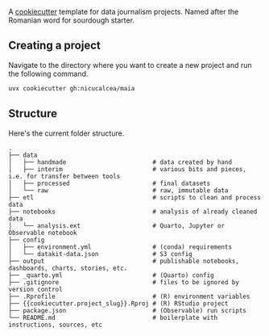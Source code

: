 A [cookiecutter](https://cookiecutter.readthedocs.io/en/latest/) template for data journalism projects. Named after the Romanian word for sourdough starter.

## Creating a project

Navigate to the directory where you want to create a new project and run the following command.

```bash
uvx cookiecutter gh:nicucalcea/maia
```

## Structure

Here's the current folder structure.

```
.
├── data
│   ├── handmade                        # data created by hand
│   ├── interim                         # various bits and pieces, i.e. for transfer between tools
│   ├── processed                       # final datasets
│   └── raw                             # raw, immutable data
├── etl                                 # scripts to clean and process data
├── notebooks                           # analysis of already cleaned data
│   └── analysis.ext                    # Quarto, Jupyter or Observable notebook
├── config
│   ├── environment.yml                 # (conda) requirements
│   └── datakit-data.json               # S3 config
├── output                              # publishable notebooks, dashboards, charts, stories, etc.
├── _quarto.yml                         # (Quarto) config
├── .gitignore                          # files to be ignored by version control
├── .Rprofile                           # (R) environment variables
├── {{cookiecutter.project_slug}}.Rproj # (R) RStudio project
├── package.json                        # (Observable) run scripts
└── README.md                           # boilerplate with instructions, sources, etc
```